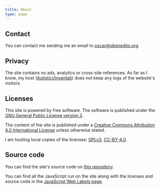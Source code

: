 ```yaml
---
title: About
type: page
---
```

## Contact

You can contact me sending me an email to [oscar@obenedito.org](mailto:oscar@obenedito.org).

## Privacy

The site contains no ads, analytics or cross-site references. As far as I know, my host ([Autistici/Inventati](https://www.autistici.org/)) does not keep any logs of the website's visitors.

## Licenses

This site is powered by free software. The software is published under the [GNU General Public License version 3](https://www.gnu.org/licenses/gpl-3.0.html).

The content of the site is published under a [Creative Commons Attribution 4.0 International License](https://creativecommons.org/licenses/by/4.0/) unless otherwise stated.

I am hosting local copies of the licenses: [GPLv3](/licenses/gpl-v3/), [CC-BY-4.0](/licenses/cc-by-4.0/).

## Source code

You can find the site's source code on [this repository](https://gitlab.com/oscarbenedito/obenedito.org/).

You can find all the JavaScript run on the site along with the licenses and source code in the [JavaScript Web Labels page](/jsweblabels/).
